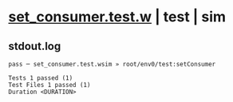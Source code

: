 # [set_consumer.test.w](../../../../../../examples/tests/sdk_tests/queue/set_consumer.test.w) | test | sim

## stdout.log
```log
pass ─ set_consumer.test.wsim » root/env0/test:setConsumer
 
Tests 1 passed (1)
Test Files 1 passed (1)
Duration <DURATION>
```

